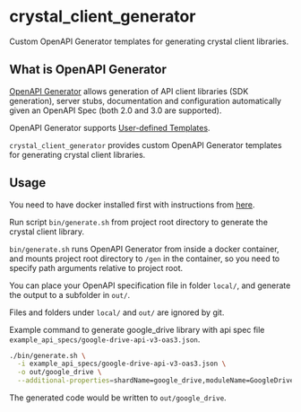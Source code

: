 # crystal_client_generator
Custom OpenAPI Generator templates for generating crystal client libraries.

## What is OpenAPI Generator
[OpenAPI Generator](https://github.com/OpenAPITools/openapi-generator) allows generation of API client libraries (SDK generation), server stubs, documentation and configuration automatically given an OpenAPI Spec (both 2.0 and 3.0 are supported).

OpenAPI Generator supports [User-defined Templates](https://github.com/OpenAPITools/openapi-generator/blob/master/docs/customization.md#user-defined-templates).

`crystal_client_generator` provides custom OpenAPI Generator templates for generating crystal client libraries.

## Usage

You need to have docker installed first with instructions from [here](https://docs.docker.com/get-docker/).

Run script `bin/generate.sh` from project root directory to generate the crystal client library.

`bin/generate.sh` runs OpenAPI Generator from inside a docker container, and mounts project root directory to `/gen` in the container, so you need to specify path arguments relative to project root.

You can place your OpenAPI specification file in folder `local/`, and generate the output to a subfolder in `out/`.

Files and folders under `local/` and `out/` are ignored by git.

Example command to generate google_drive library with api spec file `example_api_specs/google-drive-api-v3-oas3.json`.

```sh
./bin/generate.sh \
  -i example_api_specs/google-drive-api-v3-oas3.json \
  -o out/google_drive \
  --additional-properties=shardName=google_drive,moduleName=GoogleDrive,shardLicense=MIT,shardVersion=3.0.0,shardAuthors=cyangle,shardDescription=Google\ Drive\ V3\ API\ Client
```

The generated code would be written to `out/google_drive`.
